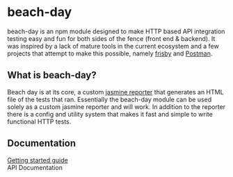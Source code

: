 # beach-day
beach-day is an npm module designed to make HTTP based API integration testing easy and fun for both sides of the fence (front end & backend).
It was inspired by a lack of mature tools in the current ecosystem and a few projects that attempt to make this possible, namely [frisby](http://frisbyjs.com/) and [Postman](https://www.getpostman.com/).

## What is beach-day?
Beach day is at its core, a custom [jasmine reporter](http://jasmine.github.io/2.4/custom_reporter.html) that generates an HTML file of the tests that ran.
Essentially the beach-day module can be used solely as a custom jasmine reporter and will work. 
In addition to the reporter there is a config and utility system that makes it fast and simple to write functional HTTP tests.

## Documentation
[Getting started guide](docs/getting-started-step1.md)  
API Documentation